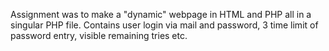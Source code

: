 Assignment was to make a "dynamic" webpage in HTML and PHP all in a singular PHP file. Contains user login via mail and password, 3 time limit of password entry, visible remaining tries etc. 
